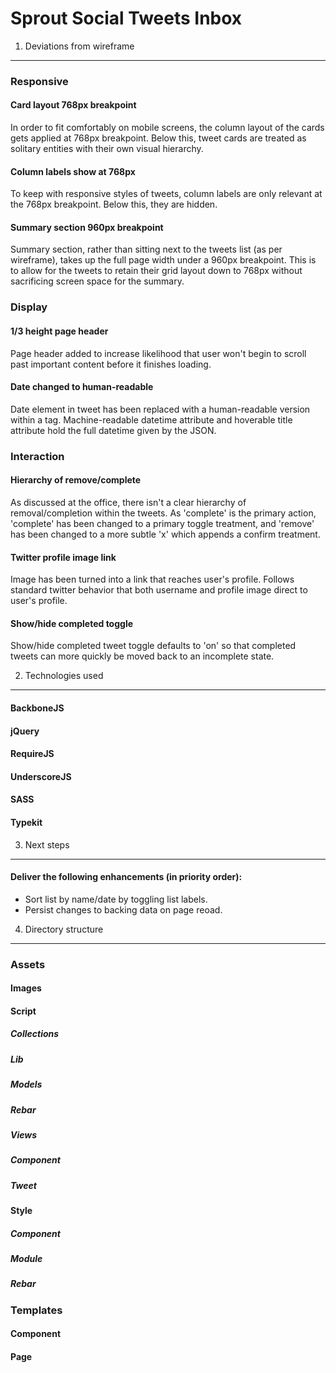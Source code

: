 Sprout Social Tweets Inbox
=============

1. Deviations from wireframe
---

### Responsive

#### Card layout 768px breakpoint
In order to fit comfortably on mobile screens, the column layout of the cards gets applied at 768px breakpoint.  Below this, tweet cards are treated as solitary entities with their own visual hierarchy.

#### Column labels show at 768px
To keep with responsive styles of tweets, column labels are only relevant at the 768px breakpoint.  Below this, they are hidden.

#### Summary section 960px breakpoint
Summary section, rather than sitting next to the tweets list (as per wireframe), takes up the full page width under a 960px breakpoint.  This is to allow for the tweets to retain their grid layout down to 768px without sacrificing screen space for the summary.

### Display

#### 1/3 height page header
Page header added to increase likelihood that user won't begin to scroll past important content before it finishes loading.

#### Date changed to human-readable
Date element in tweet has been replaced with a human-readable version within a <time> tag.  Machine-readable datetime attribute and hoverable title attribute hold the full datetime given by the JSON.

### Interaction

#### Hierarchy of remove/complete
As discussed at the office, there isn't a clear hierarchy of removal/completion within the tweets.  As 'complete' is the primary action, 'complete' has been changed to a primary toggle treatment, and 'remove' has been changed to a more subtle 'x' which appends a confirm treatment.

#### Twitter profile image link
Image has been turned into a link that reaches user's profile.  Follows standard twitter behavior that both username and profile image direct to user's profile.

#### Show/hide completed toggle
Show/hide completed tweet toggle defaults to 'on' so that completed tweets can more quickly be moved back to an incomplete state.


2. Technologies used
---

#### BackboneJS
#### jQuery
#### RequireJS
#### UnderscoreJS
#### SASS
#### Typekit


3. Next steps
---

#### Deliver the following enhancements (in priority order):
* Sort list by name/date by toggling list labels.
* Persist changes to backing data on page reoad.

4. Directory structure
---

### Assets
#### Images


#### Script
##### Collections
##### Lib
##### Models
##### Rebar
##### Views
##### Component
##### Tweet


#### Style
##### Component
##### Module
##### Rebar


### Templates

#### Component
#### Page    
